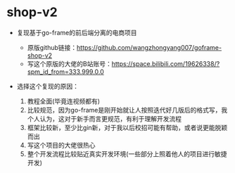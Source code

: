 # shop-v2

- 复现基于go-frame的前后端分离的电商项目
  - 原版github链接：https://github.com/wangzhongyang007/goframe-shop-v2
  - 写这个原版的大佬的B站账号：https://space.bilibili.com/19626338/?spm_id_from=333.999.0.0
  
- 选择这个复现的原因：
  1. 教程全面(毕竟连视频都有)
  2. 比较规范，因为go-frame是刚开始就让人按照迭代好几版后的格式写，我个人认为，这对于新手而言更规范，有利于理解开发流程
  3. 框架比较新，至少比gin新，对于我以后校招可能有帮助，或者说更能脱颖而出
  4. 写这个项目的大佬很热心
  5. 整个开发流程比较贴近真实开发环境(一些部分上照着他人的项目进行敏捷开发)
